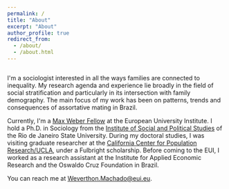 ```yaml
---
permalink: /
title: "About"
excerpt: "About"
author_profile: true
redirect_from: 
  - /about/
  - /about.html
---
```


<figure style="width: 200px" class="align-right">
  <img src="{{ site.url }}{{ site.baseurl }}/images/cross.gif" alt="">
</figure> 

I'm a sociologist interested in all the ways families are connected to inequality. My research agenda and experience lie broadly in the field of social stratification and particularly in its intersection with family demography. The main focus of my work has been on patterns, trends and consequences of assortative mating in Brazil.

Currently, I'm a [Max Weber Fellow](https://www.eui.eu/ProgrammesAndFellowships/MaxWeberProgramme/People/MaxWeberFellows) at the European University Institute. I hold a Ph.D. in Sociology from the [Institute of Social and Political Studies](http://www.iesp.uerj.br/en/) of the Rio de Janeiro State University. During my doctoral studies, I was visiting graduate researcher at the [California Center for Population Research/UCLA](https://ccpr.ucla.edu), under a Fulbright scholarship. Before coming to the EUI, I worked as a research assistant at the Institute for Applied Economic Research and the Oswaldo Cruz Foundation in Brazil.

You can reach me at [Weverthon.Machado@eui.eu](mailto:Weverthon.Machado@eui.eu). 